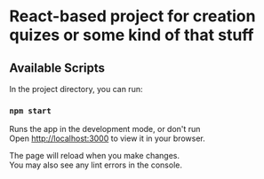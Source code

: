 # React-based project for creation quizes or some kind of that stuff

## Available Scripts

In the project directory, you can run:

### `npm start`

Runs the app in the development mode, or don't run\
Open [http://localhost:3000](http://localhost:3000) to view it in your browser.

The page will reload when you make changes.\
You may also see any lint errors in the console.
